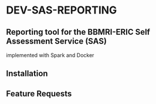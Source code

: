 # DEV-SAS-REPORTING

## Reporting tool for the BBMRI-ERIC Self Assessment Service (SAS)

implemented with Spark and Docker

## Installation

## Feature Requests